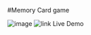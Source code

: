 #Memory Card game 

![image](https://github.com/whuang1101/PokeMemory/assets/91977590/8de9bd6d-3421-4c4a-8602-2e50f97152b8)
![link](https://radiant-custard-8ef4fb.netlify.app/) Live Demo


